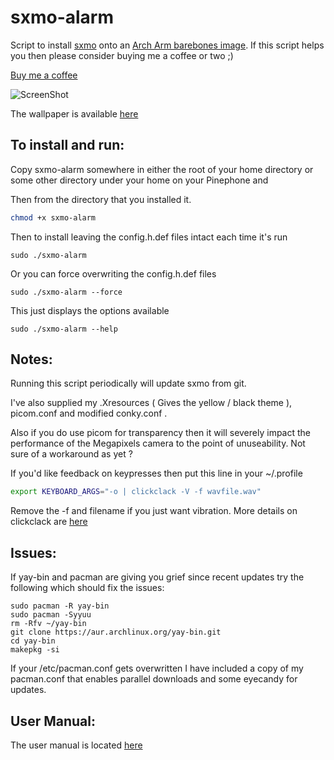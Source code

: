# sxmo-alarm
Script to install [sxmo](https://sr.ht/~mil/Sxmo/) onto an [Arch Arm barebones image](https://github.com/dreemurrs-embedded/Pine64-Arch/releases). 
If this script helps you then please consider buying me a coffee or two ;)

<a href="https://www.buymeacoffee.com/JustineSmithies">Buy me a coffee</a>

![ScreenShot](screenshot.jpg)

The wallpaper is available [here](https://www.artstation.com/artwork/gJPLLx)

## To install and run:

Copy sxmo-alarm somewhere in either the root of your home directory 
or some other directory under your home on your Pinephone and

Then from the directory that you installed it.

```sh
chmod +x sxmo-alarm
```

Then to install leaving the config.h.def files intact each time it's run

```
sudo ./sxmo-alarm
```

Or you can force overwriting the config.h.def files

```
sudo ./sxmo-alarm --force
```

This just displays the options available

```
sudo ./sxmo-alarm --help
```

## Notes: 

Running this script periodically will update sxmo from git.

I've also supplied my .Xresources ( Gives the yellow / black theme ), picom.conf and modified conky.conf .

Also if you do use picom for transparency then it will severely impact the performance of the Megapixels camera to the point of unuseability. Not sure of a workaround as yet ?

If you'd like feedback on keypresses then put this line in your ~/.profile

```sh
export KEYBOARD_ARGS="-o | clickclack -V -f wavfile.wav"

```
Remove the -f and filename if you just want vibration. More details on clickclack are [here](https://git.sr.ht/~proycon/clickclack)


## Issues:

If yay-bin and pacman are giving you grief since recent updates try the following which should fix the issues:

```
sudo pacman -R yay-bin
sudo pacman -Syyuu
rm -Rfv ~/yay-bin
git clone https://aur.archlinux.org/yay-bin.git
cd yay-bin
makepkg -si
```
If your /etc/pacman.conf gets overwritten I have included a copy of my pacman.conf that enables parallel downloads and some eyecandy for updates.

## User Manual:

The user manual is located [here](https://git.sr.ht/~mil/sxmo-docs/tree/master/USERGUIDE.md)
